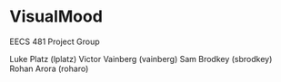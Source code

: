 # VisualMood
EECS 481 Project Group

Luke Platz (lplatz)
Victor Vainberg (vainberg)
Sam Brodkey (sbrodkey)
Rohan Arora (roharo)

